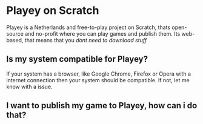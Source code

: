 # Playey on Scratch

Playey is a Netherlands and free-to-play project on Scratch, thats open-source and no-profit where you can play games and publish them. Its web-based, that means that you *dont need to download stuff*

## Is my system compatible for Playey?

If your system has a browser, like Google Chrome, Firefox or Opera with a internet connection then your system should be compatible. If not, let me know with a issue.

## I want to publish my game to Playey, how can i do that?


